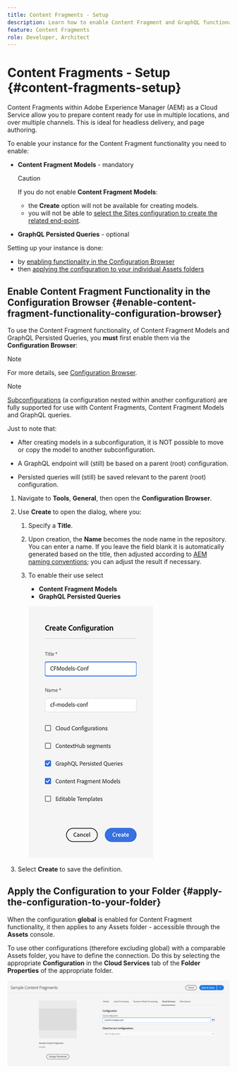 ```yaml
---
title: Content Fragments - Setup
description: Learn how to enable Content Fragment and GraphQL functionality to use AEM headless delivery features.
feature: Content Fragments
role: Developer, Architect
---
```


# Content Fragments - Setup {#content-fragments-setup}

Content Fragments within Adobe Experience Manager (AEM) as a Cloud Service allow you to prepare content ready for use in multiple locations, and over multiple channels. This is ideal for headless delivery, and page authoring.

To enable your instance for the Content Fragment functionality you need to enable:

* **Content Fragment Models** - mandatory

  >[!CAUTION]
  >
  >If you do not enable **Content Fragment Models**:
  >
  >* the **Create** option will not be available for creating models.
  >* you will not be able to [select the Sites configuration to create the related end-point](/help/headless/graphql-api/graphql-endpoint.md).

* **GraphQL Persisted Queries** - optional

Setting up your instance is done:

* by [enabling functionality in the Configuration Browser](#enable-content-fragment-functionality-configuration-browser)
* then [applying the configuration to your individual Assets folders](#apply-the-configuration-to-your-folder)

## Enable Content Fragment Functionality in the Configuration Browser {#enable-content-fragment-functionality-configuration-browser}

To use the Content Fragment functionality, of Content Fragment Models and GraphQL Persisted Queries, you **must** first enable them via the **Configuration Browser**:

>[!NOTE]
>
>For more details, see [Configuration Browser](/help/implementing/developing/introduction/configurations.md#using-configuration-browser).

>[!NOTE]
>
>[Subconfigurations](/help/implementing/developing/introduction/configurations.md#configuration-resolution) (a configuration nested within another configuration) are fully supported for use with Content Fragments, Content Fragment Models and GraphQL queries.
>
>Just to note that:
>
>* After creating models in a subconfiguration, it is NOT possible to move or copy the model to another subconfiguration.
>
>* A GraphQL endpoint will (still) be based on a parent (root) configuration.
>
>* Persisted queries will (still) be saved relevant to the parent (root) configuration.

1. Navigate to **Tools**, **General**, then open the **Configuration Browser**.

1. Use **Create** to open the dialog, where you:

   1. Specify a **Title**.
   1. Upon creation, the **Name** becomes the node name in the repository.
      You can enter a name. If you leave the field blank it is automatically generated based on the title, then adjusted according to [AEM naming conventions](/help/implementing/developing/introduction/naming-conventions.md); you can adjust the result if necessary.
   1. To enable their use select 
      * **Content Fragment Models** 
      * **GraphQL Persisted Queries**

      ![Define configuration](assets/cf-setup-create-conf.png)

1. Select **Create** to save the definition.

## Apply the Configuration to your Folder {#apply-the-configuration-to-your-folder}

When the configuration **global** is enabled for Content Fragment functionality, it then applies to any Assets folder - accessible through the **Assets** console.

To use other configurations (therefore excluding global) with a comparable Assets folder, you have to define the connection. Do this by selecting the appropriate **Configuration** in the **Cloud Services** tab of the **Folder Properties** of the appropriate folder.

![Apply configuration](assets/cf-setup-apply-conf.png)

